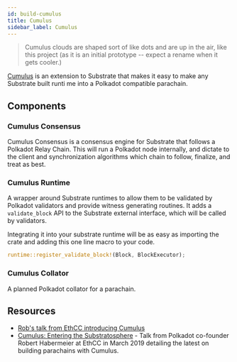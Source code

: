 ```yaml
---
id: build-cumulus
title: Cumulus
sidebar_label: Cumulus
---
```


> Cumulus clouds are shaped sort of like dots and are up in the air, like this project (as it is an
> initial prototype -- expect a rename when it gets cooler.)

[Cumulus](https://github.com/paritytech/cumulus) is an extension to Substrate that makes it easy to
make any Substrate built runti me into a Polkadot compatible parachain.

## Components

### Cumulus Consensus

Cumulus Consensus is a consensus engine for Substrate that follows a Polkadot Relay Chain. This will
run a Polkadot node internally, and dictate to the client and synchronization algorithms which chain
to follow, finalize, and treat as best.

### Cumulus Runtime

A wrapper around Substrate runtimes to allow them to be validated by Polkadot validators and provide
witness generating routines. It adds a `validate_block` API to the Substrate external interface,
which will be called by validators.

Integrating it into your substrate runtime will be as easy as importing the crate and adding this
one line macro to your code.

```rust
runtime::register_validate_block!(Block, BlockExecutor);
```

### Cumulus Collator

A planned Polkadot collator for a parachain.

## Resources

- [Rob's talk from EthCC introducing Cumulus](https://www.youtube.com/watch?v=thgtXq5YMOo)
- [Cumulus: Entering the Substratosphere](https://www.youtube.com/watch?v=thgtXq5YMOo) - Talk from
  Polkadot co-founder Robert Habermeier at EthCC in March 2019 detailing the latest on building
  parachains with Cumulus.
